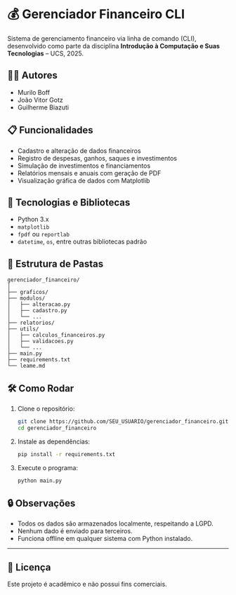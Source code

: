 # 💰 Gerenciador Financeiro CLI

Sistema de gerenciamento financeiro via linha de comando (CLI), desenvolvido como parte da disciplina **Introdução à Computação e Suas Tecnologias** – UCS, 2025.

## 👨‍💻 Autores

- Murilo Boff  
- João Vitor Gotz  
- Guilherme Biazuti  

## 📋 Funcionalidades

- Cadastro e alteração de dados financeiros
- Registro de despesas, ganhos, saques e investimentos
- Simulação de investimentos e financiamentos
- Relatórios mensais e anuais com geração de PDF
- Visualização gráfica de dados com Matplotlib

## 🚀 Tecnologias e Bibliotecas

- Python 3.x
- `matplotlib`
- `fpdf` ou `reportlab`
- `datetime`, `os`, entre outras bibliotecas padrão

## 📁 Estrutura de Pastas

```
gerenciador_financeiro/
│
├── graficos/
├── modulos/
│   ├── alteracao.py
│   ├── cadastro.py
│   └── ...
├── relatorios/
├── utils/
│   ├── calculos_financeiros.py
│   ├── validacoes.py
│   └── ...
├── main.py
├── requirements.txt
└── leame.md
```

## 🛠 Como Rodar

1. Clone o repositório:
   ```bash
   git clone https://github.com/SEU_USUARIO/gerenciador_financeiro.git
   cd gerenciador_financeiro
   ```

2. Instale as dependências:
   ```bash
   pip install -r requirements.txt
   ```

3. Execute o programa:
   ```bash
   python main.py
   ```

## 🔒 Observações

- Todos os dados são armazenados localmente, respeitando a LGPD.
- Nenhum dado é enviado para terceiros.
- Funciona offline em qualquer sistema com Python instalado.

---

## 📄 Licença

Este projeto é acadêmico e não possui fins comerciais.  